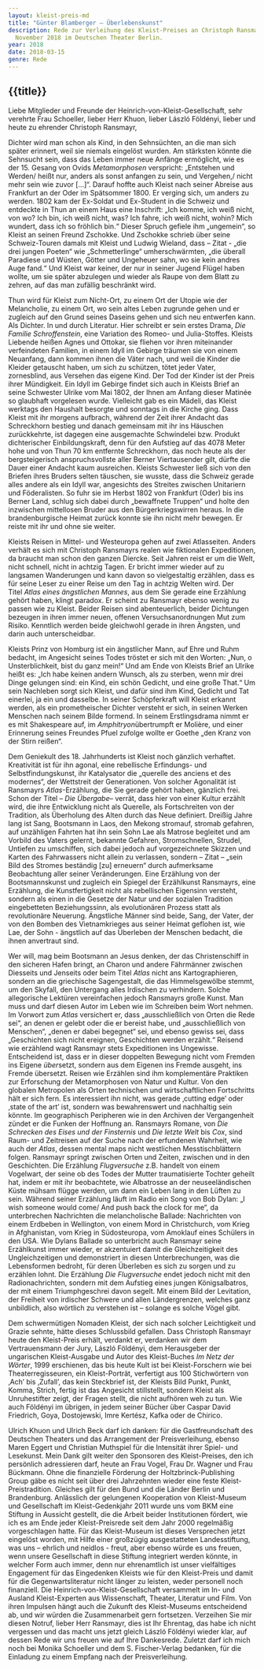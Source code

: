 ```yaml
---
layout: kleist-preis-md
title: "Günter Blamberger – Überlebenskunst"
description: Rede zur Verleihung des Kleist-Preises an Christoph Ransmayr am 18.
  November 2018 im Deutschen Theater Berlin.
year: 2018
date: 2018-03-15
genre: Rede
---
```


## {{title}}

Liebe Mitglieder und Freunde der Heinrich-von-Kleist-Gesellschaft, sehr verehrte Frau Schoeller, lieber Herr Khuon, lieber László Földényi, lieber und heute zu ehrender Christoph Ransmayr,

Dichter wird man schon als Kind, in den Sehnsüchten, an die man sich später erinnert, weil sie niemals eingelöst wurden. Am stärksten könnte die Sehnsucht sein, dass das Leben immer neue Anfänge ermöglicht, wie es der 15. Gesang von Ovids *Metamorphosen* verspricht: „Entstehen und Werden/ heißt nur, anders als sonst anfangen zu sein, und Vergehen,/ nicht mehr sein wie zuvor \[...]“. Darauf hoffte auch Kleist nach seiner Abreise aus Frankfurt an der Oder im Spätsommer 1800. Er verging sich, um anders zu werden. 1802 kam der Ex-Soldat und Ex-Student in die Schweiz und entdeckte in Thun an einem Haus eine Inschrift: „Ich komme, ich weiß nicht, von wo? Ich bin, ich weiß nicht, was? Ich fahre, ich weiß nicht, wohin? Mich wundert, dass ich so fröhlich bin.“ Dieser Spruch gefiele ihm „ungemein“, so Kleist an seinen Freund Zschokke. Und Zschokke schrieb über seine Schweiz-Touren damals mit Kleist und Ludwig Wieland, dass – Zitat - „die drei jungen Poeten“ wie „Schmetterlinge“ umherschwärmten, „die überall Paradiese und Wüsten, Götter und Ungeheuer sahn, wo sie kein andres Auge fand.“ Und Kleist war keiner, der nur in seiner Jugend Flügel haben wollte, um sie später abzulegen und wieder als Raupe von dem Blatt zu zehren, auf das man zufällig beschränkt wird. 

Thun wird für Kleist zum Nicht-Ort, zu einem Ort der Utopie wie der Melancholie, zu einem Ort, wo sein altes Leben zugrunde gehen und er zugleich auf den Grund seines Daseins gehen und sich neu entwerfen kann. Als Dichter. In und durch Literatur. Hier schreibt er sein erstes Drama, *Die Familie Schroffenstein*, eine Variation des Romeo- und Julia-Stoffes. Kleists Liebende heißen Agnes und Ottokar, sie fliehen vor ihren miteinander verfeindeten Familien, in einem Idyll im Gebirge träumen sie von einem Neuanfang, dann kommen ihnen die Väter nach, und weil die Kinder die Kleider getauscht haben, um sich zu schützen, tötet jeder Vater, zornesblind, aus Versehen das eigene Kind. Der Tod der Kinder ist der Preis ihrer Mündigkeit. Ein Idyll im Gebirge findet sich auch in Kleists Brief an seine Schwester Ulrike vom Mai 1802, der Ihnen am Anfang dieser Matinée so glaubhaft vorgelesen wurde. Vielleicht gab es ein Mädeli, das Kleist werktags den Haushalt besorgte und sonntags in die Kirche ging. Dass Kleist mit ihr morgens aufbrach, während der Zeit ihrer Andacht das Schreckhorn bestieg und danach gemeinsam mit ihr ins Häuschen zurückkehrte, ist dagegen eine ausgemachte Schwindelei bzw. Produkt dichterischer Einbildungskraft, denn für den Aufstieg auf das 4078 Meter hohe und von Thun 70 km entfernte Schreckhorn, das noch heute als der bergsteigerisch anspruchsvollste aller Berner Viertausender gilt, dürfte die Dauer einer Andacht kaum ausreichen. Kleists Schwester ließ sich von den Briefen ihres Bruders selten täuschen, sie wusste, dass die Schweiz gerade alles andere als ein Idyll war, angesichts des Streites zwischen Unitariern und Föderalisten. So fuhr sie im Herbst 1802 von Frankfurt (Oder) bis ins Berner Land, schlug sich dabei durch „bewaffnete Truppen“ und holte den inzwischen mittellosen Bruder aus den Bürgerkriegswirren heraus. In die brandenburgische Heimat zurück konnte sie ihn nicht mehr bewegen. Er reiste mit ihr und ohne sie weiter.

Kleists Reisen in Mittel- und Westeuropa gehen auf zwei Atlasseiten. Anders verhält es sich mit Christoph Ransmayrs realen wie fiktionalen Expeditionen, da braucht man schon den ganzen Diercke. Seit Jahren reist er um die Welt, nicht schnell, nicht in achtzig Tagen. Er bricht immer wieder auf zu langsamen Wanderungen und kann davon so vielgestaltig erzählen, dass es für seine Leser zu einer Reise um den Tag in achtzig Welten wird. Der Titel *Atlas eines ängstlichen Mannes*, aus dem Sie gerade eine Erzählung gehört haben, klingt paradox. Er scheint zu Ransmayr ebenso wenig zu passen wie zu Kleist. Beider Reisen sind abenteuerlich, beider Dichtungen bezeugen in ihren immer neuen, offenen Versuchsanordnungen Mut zum Risiko. Kenntlich werden beide gleichwohl gerade in ihren Ängsten, und darin auch unterscheidbar. 

Kleists Prinz von Homburg ist ein ängstlicher Mann, auf Ehre und Ruhm bedacht, im Angesicht seines Todes tröstet er sich mit den Worten: „Nun, o Unsterblichkeit, bist du ganz mein!“ Und am Ende von Kleists Brief an Ulrike heißt es: „Ich habe keinen andern Wunsch, als zu sterben, wenn mir drei Dinge gelungen sind: ein Kind, ein schön Gedicht, und eine große That.“ Um sein Nachleben sorgt sich Kleist, und dafür sind ihm Kind, Gedicht und Tat einerlei, ja ein und dasselbe. In seiner Schöpferkraft will Kleist erkannt werden, als ein prometheischer Dichter versteht er sich, in seinen Werken Menschen nach seinem Bilde formend. In seinem Erstlingsdrama nimmt er es mit Shakespeare auf, im *Amphitryon*übertrumpft er Molière, und einer Erinnerung seines Freundes Pfuel zufolge wollte er Goethe „den Kranz von der Stirn reißen“.

Dem Geniekult des 18. Jahrhunderts ist Kleist noch gänzlich verhaftet. Kreativität ist für ihn agonal, eine rebellische Erfindungs- und Selbstfindungskunst, ihr Katalysator die „querelle des anciens et des modernes“, der Wettstreit der Generationen. Von solcher Agonalität ist Ransmayrs *Atlas*-Erzählung, die Sie gerade gehört haben, gänzlich frei. Schon der Titel – *Die Übergabe*– verrät, dass hier von einer Kultur erzählt wird, die ihre Entwicklung nicht als Querelle, als Fortschreiten von der Tradition, als Überholung des Alten durch das Neue definiert. Dreißig Jahre lang ist Sang, Bootsmann in Laos, den Mekong stromauf, stromab gefahren, auf unzähligen Fahrten hat ihn sein Sohn Lae als Matrose begleitet und am Vorbild des Vaters gelernt, bekannte Gefahren, Stromschnellen, Strudel, Untiefen zu umschiffen, sich dabei jedoch auf vorgezeichnete Skizzen und Karten des Fahrwassers nicht allein zu verlassen, sondern – Zitat – „sein Bild des Stromes beständig \[zu] erneuern“ durch aufmerksame Beobachtung aller seiner Veränderungen. Eine Erzählung von der Bootsmannskunst und zugleich ein Spiegel der Erzählkunst Ransmayrs, eine Erzählung, die Kunstfertigkeit nicht als rebellischen Eigensinn versteht, sondern als einen in die Gesetze der Natur und der sozialen Tradition eingebetteten Beziehungssinn, als evolutionären Prozess statt als revolutionäre Neuerung. Ängstliche Männer sind beide, Sang, der Vater, der von den Bomben des Vietnamkrieges aus seiner Heimat geflohen ist, wie Lae, der Sohn - ängstlich auf das Überleben der Menschen bedacht, die ihnen anvertraut sind. 

Wer will, mag beim Bootsmann an Jesus denken, der das Christenschiff in den sicheren Hafen bringt, an Charon und andere Fährmänner zwischen Diesseits und Jenseits oder beim Titel *Atlas* nicht ans Kartographieren, sondern an die griechische Sagengestalt, die das Himmelsgewölbe stemmt, um den Skyfall, den Untergang alles Irdischen zu verhindern. Solche allegorische Lektüren vereinfachen jedoch Ransmayrs große Kunst. Man muss und darf diesen Autor im Leben wie im Schreiben beim Wort nehmen. Im Vorwort zum *Atlas* versichert er, dass „ausschließlich von Orten die Rede sei“, an denen er gelebt oder die er bereist habe, und „ausschließlich von Menschen“, „denen er dabei begegnet“ sei, und ebenso gewiss sei, dass „Geschichten sich nicht ereignen, Geschichten werden erzählt.“ Reisend wie erzählend wagt Ransmayr stets Expeditionen ins Ungewisse. Entscheidend ist, dass er in dieser doppelten Bewegung nicht vom Fremden ins Eigene *über*setzt, sondern aus dem Eigenen ins Fremde ausgeht, ins Fremde übersetzt. Reisen wie Erzählen sind ihm komplementäre Praktiken zur Erforschung der Metamorphosen von Natur und Kultur. Von den globalen Metropolen als Orten technischen und wirtschaftlichen Fortschritts hält er sich fern. Es interessiert ihn nicht, was gerade ‚cutting edge’ oder ‚state of the art’ ist, sondern was bewahrenswert und nachhaltig sein könnte. Im geographisch Peripheren wie in den Archiven der Vergangenheit zündet er die Funken der Hoffnung an. Ransmayrs Romane, von *Die Schrecken des Eises und der Finsternis* und *Die letzte Welt* bis *Cox*, sind Raum- und Zeitreisen auf der Suche nach der erfundenen Wahrheit, wie auch der *Atlas*, dessen mental maps nicht westlichen Messtischblättern folgen. Ransmayr springt zwischen Orten und Zeiten, zwischen und in den Geschichten. Die Erzählung *Flugversuche* z.B. handelt von einem Vogelwart, der seine ob des Todes der Mutter traumatisierte Tochter geheilt hat, indem er mit ihr beobachtete, wie Albatrosse an der neuseeländischen Küste mühsam flügge werden, um dann ein Leben lang in den Lüften zu sein. Während seiner Erzählung läuft im Radio ein Song von Bob Dylan: „I wish someone would come/ And push back the clock for me“, da unterbrechen Nachrichten die melancholische Ballade: Nachrichten von einem Erdbeben in Wellington, von einem Mord in Christchurch, vom Krieg in Afghanistan, vom Krieg in Südosteuropa, vom Amoklauf eines Schülers in den USA. Wie Dylans Ballade so unterbricht auch Ransmayr seine Erzählkunst immer wieder, er akzentuiert damit die Gleichzeitigkeit des Ungleichzeitigen und demonstriert in diesen Unterbrechungen, was die Lebensformen bedroht, für deren Überleben es sich zu sorgen und zu erzählen lohnt. Die Erzählung *Die Flugversuche* endet jedoch nicht mit den Radionachrichten, sondern mit dem Aufstieg eines jungen Königsalbatros, der mit einem Triumphgeschrei davon segelt. Mit einem Bild der Levitation, der Freiheit von irdischer Schwere und allen Ländergrenzen, welches ganz unbildlich, also wörtlich zu verstehen ist – solange es solche Vögel gibt.  

Dem schwermütigen Nomaden Kleist, der sich nach solcher Leichtigkeit und Grazie sehnte, hätte dieses Schlussbild gefallen. Dass Christoph Ransmayr heute den Kleist-Preis erhält, verdankt er, verdanken wir dem Vertrauensmann der Jury, László Földényi, dem Herausgeber der ungarischen Kleist-Ausgabe und Autor des Kleist-Buches *Im Netz der Wörter*, 1999 erschienen, das bis heute Kult ist bei Kleist-Forschern wie bei Theaterregisseuren, ein Kleist-Porträt, verfertigt aus 100 Stichwörtern von ‚Ach’ bis ‚Zufall’, das kein Steckbrief ist, der Kleists Bild Punkt, Punkt, Komma, Strich, fertig ist das Angesicht stillstellt, sondern Kleist als Unruhestifter zeigt, der Fragen stellt, die nicht aufhören weh zu tun. Wie auch Földényi im übrigen, in jedem seiner Bücher über Caspar David Friedrich, Goya, Dostojewski, Imre Kertész, Kafka oder de Chirico.

Ulrich Khuon und Ulrich Beck darf ich danken: für die Gastfreundschaft des Deutschen Theaters und das Arrangement der Preisverleihung, ebenso Maren Eggert und Christian Muthspiel für die Intensität ihrer Spiel- und Lesekunst. Mein Dank gilt weiter den Sponsoren des Kleist-Preises, den ich persönlich adressieren darf, heute an Frau Vogel, Frau Dr. Wagner und Frau Bückmann. Ohne die finanzielle Förderung der Holtzbrinck-Publishing Group gäbe es nicht seit über drei Jahrzehnten wieder eine feste Kleist-Preistradition. Gleiches gilt für den Bund und die Länder Berlin und Brandenburg. Anlässlich der gelungenen Kooperation von Kleist-Museum und Gesellschaft im Kleist-Gedenkjahr 2011 wurde uns vom BKM eine Stiftung in Aussicht gestellt, die die Arbeit beider Institutionen fördert, wie ich es am Ende jeder Kleist-Preisrede seit dem Jahr 2000 regelmäßig vorgeschlagen hatte. Für das Kleist-Museum ist dieses Versprechen jetzt eingelöst worden, mit Hilfe einer großzügig ausgestatteten Landesstiftung, was uns – ehrlich und neidlos - freut, aber ebenso würde es uns freuen, wenn unsere Gesellschaft in diese Stiftung integriert werden könnte, in welcher Form auch immer, denn nur ehrenamtlich ist unser vielfältiges Engagement für das Eingedenken Kleists wie für den Kleist-Preis und damit für die Gegenwartsliteratur nicht länger zu leisten, weder personell noch finanziell. Die Heinrich-von-Kleist-Gesellschaft versammelt im In- und Ausland Kleist-Experten aus Wissenschaft, Theater, Literatur und Film. Von ihren Impulsen hängt auch die Zukunft des Kleist-Museums entscheidend ab, und wir würden die Zusammenarbeit gern fortsetzen. Verzeihen Sie mir diesen Notruf, lieber Herr Ransmayr, dies ist Ihr Ehrentag, das habe ich nicht vergessen und das macht uns jetzt gleich László Földényi wieder klar, auf dessen Rede wir uns freuen wie auf Ihre Dankesrede. Zuletzt darf ich mich noch bei Monika Schoeller und dem S. Fischer-Verlag bedanken, für die Einladung zu einem Empfang nach der Preisverleihung.
